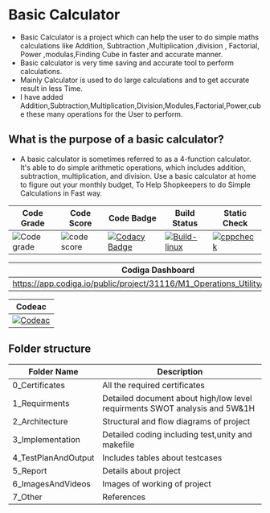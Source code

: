 # Basic Calculator
* Basic Calculator is a project which can help the user to do simple maths calculations like Addition, Subtraction ,Multiplication ,division , Factorial, Power ,modulas,Finding Cube in faster and  accurate manner.
* Basic calculator is very time saving and accurate tool to perform calculations.
* Mainly Calculator is used to do large calculations and to get accurate result in less Time.
* I have added Addition,Subtraction,Multiplication,Division,Modules,Factorial,Power,cube these many  operations for the User to perform.
##  What is the purpose of a basic calculator?
* A basic calculator is sometimes referred to as a 4-function calculator. It's able to do simple arithmetic operations, which includes addition, subtraction, multiplication, and division. Use a basic calculator at home to figure out your monthly budget, To Help Shopkeepers to do Simple Calculations in Fast way.






|Code Grade|Code Score|Code Badge|Build Status|Static Check|
|-------|-------|--------|--------|--------|
|![Code grade](https://api.codiga.io/project/31116/status/svg)|![code score](https://api.codiga.io/project/31116/score/svg)|[![Codacy Badge](https://app.codacy.com/project/badge/Grade/b75ec0ae86914c028f4167ae390276d1)](https://www.codacy.com/gh/AkshayEknathe/M1_Operations_Utility/dashboard?utm_source=github.com&amp;utm_medium=referral&amp;utm_content=AkshayEknathe/M1_Operations_Utility&amp;utm_campaign=Badge_Grade)|[![Build-linux](https://github.com/AkshayEknathe/M1_Operations_Utility/actions/workflows/Build-linux.yml/badge.svg)](https://github.com/AkshayEknathe/M1_Operations_Utility/actions/workflows/Build-linux.yml)|[![cppcheck](https://github.com/AkshayEknathe/M1_Operations_Utility/actions/workflows/Static-Check.yml/badge.svg)](https://github.com/AkshayEknathe/M1_Operations_Utility/actions/workflows/Static-Check.yml)|

|Codiga Dashboard|
|-------|
|https://app.codiga.io/public/project/31116/M1_Operations_Utility/dashboard|

|Codeac|
|-------|
|[![Codeac](https://static.codeac.io/badges/2-454709190.svg "Codeac")](https://app.codeac.io/github/AkshayEknathe/M1_Operations_Utility)|

## Folder structure
|Folder Name|Description|
|-----------|------------|
|0_Certificates|	All the required certificates|
|1_Requirments|	Detailed document about high/low level requirments SWOT analysis and 5W&1H|
|2_Architecture	|Structural and flow diagrams of project|
|3_Implementation|	Detailed coding including test,unity and makefile|
|4_TestPlanAndOutput|	Includes tables about testcases|
|5_Report|	Details about project|
|6_ImagesAndVideos|	Images of working of project|
|7_Other|	References|